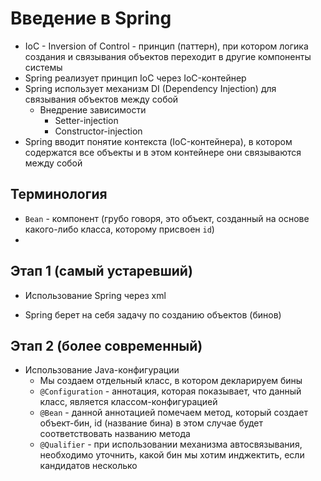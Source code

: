 # Введение в Spring 

* IoC - Inversion of Control - принцип (паттерн), при котором логика создания и связывания объектов переходит в другие компоненты системы
* Spring реализует принцип IoC через IoC-контейнер
* Spring использует механизм DI (Dependency Injection) для связывания объектов между собой
  * Внедрение зависимости
    * Setter-injection
    * Constructor-injection
* Spring вводит понятие контекста (IoC-контейнера), в котором содержатся все объекты и в этом контейнере они связываются между собой


## Терминология

* `Bean` - компонент (грубо говоря, это объект, созданный на основе какого-либо класса, которому присвоен `id`)
* 
## Этап 1 (самый устаревший)

* Использование Spring через xml

* Spring берет на себя задачу по созданию объектов (бинов)

## Этап 2 (более современный)

* Использование Java-конфигурации
  * Мы создаем отдельный класс, в котором декларируем бины
  * `@Configuration` - аннотация, которая показывает, что данный класс, является классом-конфигурацией
  * `@Bean` - данной аннотацией помечаем метод, который создает объект-бин, id (название бина) в этом случае будет соответствовать названию метода
  * `@Qualifier` - при использовании механизма автосвязывания, необходимо уточнить, какой бин мы хотим инджектить, если кандидатов несколько